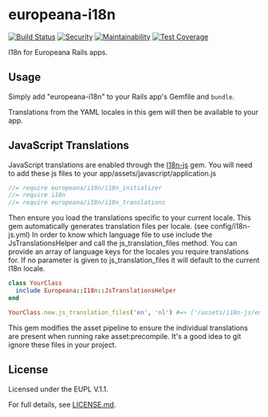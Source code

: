 # europeana-i18n

[![Build Status](https://travis-ci.org/europeana/europeana-i18n-ruby.svg?branch=develop)](https://travis-ci.org/europeana/europeana-i18n-ruby) [![Security](https://hakiri.io/github/europeana/europeana-i18n-ruby/develop.svg)](https://hakiri.io/github/europeana/europeana-i18n-ruby/develop) [![Maintainability](https://api.codeclimate.com/v1/badges/595f677209e9fc811622/maintainability)](https://codeclimate.com/github/europeana/europeana-i18n-ruby/maintainability) [![Test Coverage](https://api.codeclimate.com/v1/badges/595f677209e9fc811622/test_coverage)](https://codeclimate.com/github/europeana/europeana-i18n-ruby/test_coverage)

I18n for Europeana Rails apps.

## Usage

Simply add "europeana-i18n" to your Rails app's Gemfile and `bundle`.

Translations from the YAML locales in this gem will then be available to your
app.

## JavaScript Translations

JavaScript translations are enabled through the [I18n-js](https://github.com/fnando/i18n-js) gem. 
You will need to add these js files to your app/assets/javascript/application.js

```javascript
//= require europeana/i18n/i18n_initializer
//= require i18n
//= require europeana/i18n/i18n_translations
```

Then ensure you load the translations specific to your current locale.
This gem automatically generates translation files per locale. (see config/i18n-js.yml)
In order to know which language file to use include the JsTranslationsHelper and call the js_translation_files method.
You can provide an array of language keys for the locales you require translations for.
If no parameter is given to js_translation_files it will default to the current I18n locale.

```ruby
class YourClass
  include Europeana::I18n::JsTranslationsHelper
end

YourClass.new.js_translation_files('en', 'nl') #=> ['/assets/i18n-js/en-FINGERPRINT.js', '/assets/i18n-js/nl-FINGERPRINT.js']
```

This gem modifies the asset pipeline to ensure the individual translations are present when running rake asset:precompile.
It's a good idea to git ignore these files in your project.

## License

Licensed under the EUPL V.1.1.

For full details, see [LICENSE.md](LICENSE.md).
